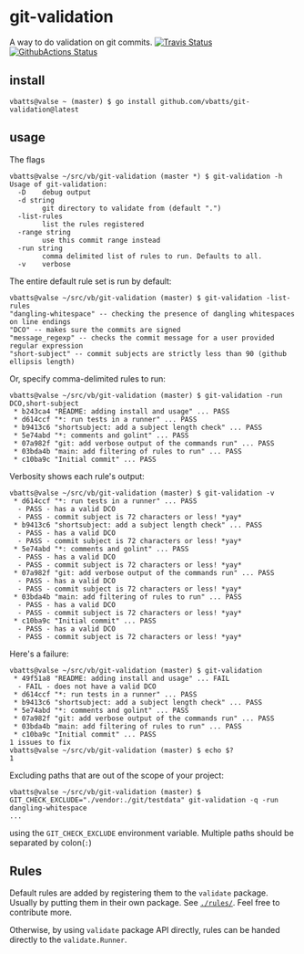 # git-validation

A way to do validation on git commits.
[![Travis Status](https://travis-ci.org/vbatts/git-validation.svg?branch=master)](https://travis-ci.org/vbatts/git-validation)
[![GithubActions Status](https://github.com/vbatts/git-validation/actions/workflows/go.yml/badge.svg)](https://github.com/vbatts/git-validation/actions/workflows/go.yml)

## install

```console
vbatts@valse ~ (master) $ go install github.com/vbatts/git-validation@latest
```

## usage

The flags
```console
vbatts@valse ~/src/vb/git-validation (master *) $ git-validation -h
Usage of git-validation:
  -D    debug output
  -d string
        git directory to validate from (default ".")
  -list-rules
        list the rules registered
  -range string
        use this commit range instead
  -run string
        comma delimited list of rules to run. Defaults to all.
  -v    verbose
```

The entire default rule set is run by default:
```console
vbatts@valse ~/src/vb/git-validation (master) $ git-validation -list-rules
"dangling-whitespace" -- checking the presence of dangling whitespaces on line endings
"DCO" -- makes sure the commits are signed
"message_regexp" -- checks the commit message for a user provided regular expression
"short-subject" -- commit subjects are strictly less than 90 (github ellipsis length)
```

Or, specify comma-delimited rules to run:
```console
vbatts@valse ~/src/vb/git-validation (master) $ git-validation -run DCO,short-subject
 * b243ca4 "README: adding install and usage" ... PASS
 * d614ccf "*: run tests in a runner" ... PASS
 * b9413c6 "shortsubject: add a subject length check" ... PASS
 * 5e74abd "*: comments and golint" ... PASS
 * 07a982f "git: add verbose output of the commands run" ... PASS
 * 03bda4b "main: add filtering of rules to run" ... PASS
 * c10ba9c "Initial commit" ... PASS
```

Verbosity shows each rule's output:
```console
vbatts@valse ~/src/vb/git-validation (master) $ git-validation -v
 * d614ccf "*: run tests in a runner" ... PASS
  - PASS - has a valid DCO
  - PASS - commit subject is 72 characters or less! *yay*
 * b9413c6 "shortsubject: add a subject length check" ... PASS
  - PASS - has a valid DCO
  - PASS - commit subject is 72 characters or less! *yay*
 * 5e74abd "*: comments and golint" ... PASS
  - PASS - has a valid DCO
  - PASS - commit subject is 72 characters or less! *yay*
 * 07a982f "git: add verbose output of the commands run" ... PASS
  - PASS - has a valid DCO
  - PASS - commit subject is 72 characters or less! *yay*
 * 03bda4b "main: add filtering of rules to run" ... PASS
  - PASS - has a valid DCO
  - PASS - commit subject is 72 characters or less! *yay*
 * c10ba9c "Initial commit" ... PASS
  - PASS - has a valid DCO
  - PASS - commit subject is 72 characters or less! *yay*
```

Here's a failure:
```console
vbatts@valse ~/src/vb/git-validation (master) $ git-validation 
 * 49f51a8 "README: adding install and usage" ... FAIL
  - FAIL - does not have a valid DCO
 * d614ccf "*: run tests in a runner" ... PASS
 * b9413c6 "shortsubject: add a subject length check" ... PASS
 * 5e74abd "*: comments and golint" ... PASS
 * 07a982f "git: add verbose output of the commands run" ... PASS
 * 03bda4b "main: add filtering of rules to run" ... PASS
 * c10ba9c "Initial commit" ... PASS
1 issues to fix
vbatts@valse ~/src/vb/git-validation (master) $ echo $?
1
```

Excluding paths that are out of the scope of your project:
```console
vbatts@valse ~/src/vb/git-validation (master) $ GIT_CHECK_EXCLUDE="./vendor:./git/testdata" git-validation -q -run dangling-whitespace
...
```
using the `GIT_CHECK_EXCLUDE` environment variable. Multiple paths should be separated by colon(`:`)


## Rules

Default rules are added by registering them to the `validate` package.
Usually by putting them in their own package.
See [`./rules/`](./rules/).
Feel free to contribute more.

Otherwise, by using `validate` package API directly, rules can be handed directly to the `validate.Runner`.

